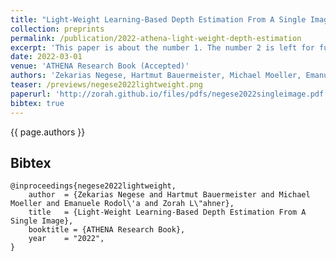 ```yaml
---
title: "Light-Weight Learning-Based Depth Estimation From A Single Image"
collection: preprints
permalink: /publication/2022-athena-light-weight-depth-estimation
excerpt: 'This paper is about the number 1. The number 2 is left for future work.'
date: 2022-03-01
venue: 'ATHENA Research Book (Accepted)'
authors: 'Zekarias Negese, Hartmut Bauermeister, Michael Moeller, Emanuele Rodolà, <b>Zorah Lähner</b>'
teaser: /previews/negese2022lightweight.png
paperurl: 'http://zorah.github.io/files/pdfs/negese2022singleimage.pdf'
bibtex: true
---
```


{{ page.authors }}

## Bibtex

    @inproceedings{negese2022lightweight,
        author 	= {Zekarias Negese and Hartmut Bauermeister and Michael Moeller and Emanuele Rodol\'a and Zorah L\"ahner},
        title 	= {Light-Weight Learning-Based Depth Estimation From A Single Image},
        booktitle = {ATHENA Research Book},
        year 	= "2022",
    }
